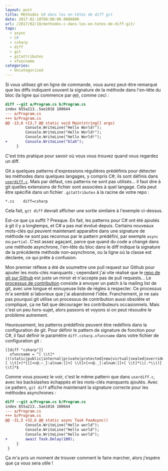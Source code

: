 ```yaml
---
layout: post
title: Méthodes C# dans les en-têtes de diff git
date: 2017-02-10T00:00:00.0000000
url: /2017/02/10/methodes-c-dans-les-en-tetes-de-diff-git/
tags:
  - async
  - C#
  - csharp
  - diff
  - git
  - gitattributes
  - xfuncname
categories:
  - Uncategorized
---
```



Si vous utilisez git en ligne de commande, vous aurez peut-être remarqué que les diffs indiquent souvent la signature de la méthode dans l'en-tête du bloc (la ligne qui commence par `@@`), comme ceci :

```diff
diff --git a/Program.cs b/Program.cs
index 655a213..5ae1016 100644
--- a/Program.cs
+++ b/Program.cs
@@ -13,6 +13,7 @@ static void Main(string[] args)
         Console.WriteLine("Hello World!");
         Console.WriteLine("Hello World!");
         Console.WriteLine("Hello World!");
+        Console.WriteLine("blah");
     }
```

C'est très pratique pour savoir où vous vous trouvez quand vous regardez un diff.

Git a quelques patterns d'expressions régulières prédéfinis pour détecter les méthodes dans quelques langages, y compris C#; ils sont définis dans [`userdiff.c`](https://github.com/git/git/blob/d7dffce1cebde29a0c4b309a79e4345450bf352a/userdiff.c#L140). Mais par défaut, ces patterns ne sont pas utilisés... il faut dire à git quelles extensions de fichier sont associées à quel langage. Cela peut être spécifié dans un fichier `.gitattributes` à la racine de votre repo :

```
*.cs    diff=csharp
```

Cela fait, `git diff` devrait afficher une sortie similaire à l'exemple ci-dessus.

Est-ce que ça suffit ? Presque. En fait, les patterns pour C# ont été ajoutés à git il y a longtemps, et C# a pas mal évolué depuis. Certains nouveaux mots-clés qui peuvent maintenant apparaître dans une signature de méthode ne sont pas reconnus par le pattern prédéfini, par exemple `async` ou `partial`. C'est assez agaçant, parce que quand du code a changé dans une méthode asynchrone, l'en-tête du bloc dans le diff indique la signature de la précédente méthode non-asynchrone, ou la ligne où la classe est déclarée, ce qui prête à confusion.

Mon premier réflexe a été de soumettre une pull request sur Github pour ajouter les mots-clés manquants ; cependant j'ai vite réalisé que le [repo de git sur Github](https://github.com/git/git) est juste un miroir et n'accepte pas de pull requests... Le [processus de contribution](https://github.com/git/git/blob/master/Documentation/SubmittingPatches) consiste à envoyer un patch à la mailing list de git, avec une longue et ennuyeuse liste de règles à respecter. Ce processus m'a semblé si laborieux que j'ai abandonné l'idée. Franchement, je ne sais pas pourquoi git utilise un processus de contribution aussi obsolète et compliqué, ça ne fait que décourager les contributeurs occasionnels. Mais c'est un peu hors-sujet, alors passons et voyons si on peut résoudre le problème autrement.

Heureusement, les patterns prédéfinis peuvent être redéfinis dans la configuration de git. Pour définir le pattern de signature de fonction pour C#, il faut définir le paramètre `diff.csharp.xfuncname` dans votre fichier de configuration git :

```
[[diff "csharp"]]
  xfuncname = ^[ \\t]*(((static|public|internal|private|protected|new|virtual|sealed|override|unsafe|async|partial)[ \\t]+)*[][<>@.~_[:alnum:]]+[ \\t]+[<>@._[:alnum:]]+[ \\t]*\\(.*\\))[ \\t]*$
```

Comme vous pouvez le voir, c'est le même pattern que dans `userdiff.c`, avec les backslashes échappés et les mots-clés manquants ajoutés. Avec ce pattern, `git diff` affiche maintenant la signature correcte pour les méthodes asynchrones :

```diff
diff --git a/Program.cs b/Program.cs
index 655a213..5ae1016 100644
--- a/Program.cs
+++ b/Program.cs
@@ -31,5 +32,6 @@ static async Task FooAsync()
         Console.WriteLine("Hello world");
         Console.WriteLine("Hello world");
         Console.WriteLine("Hello world");
+        await Task.Delay(100);
     }
 }
```

Ça m'a pris un moment de trouver comment le faire marcher, alors j'espère que ça vous sera utile !

